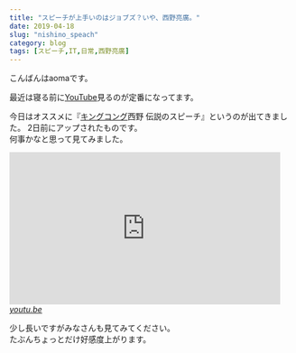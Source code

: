 ```yaml
---
title: "スピーチが上手いのはジョブズ？いや、西野亮廣。"
date: 2019-04-18
slug: "nishino_speach"
category: blog
tags: [スピーチ,IT,日常,西野亮廣]
---
```

<p>こんばんはaomaです。</p>

<p>最近は寝る前に<a class="keyword" href="http://d.hatena.ne.jp/keyword/YouTube">YouTube</a>見るのが定番になってます。</p>

<p>今日はオススメに『<a class="keyword" href="http://d.hatena.ne.jp/keyword/%A5%AD%A5%F3%A5%B0%A5%B3%A5%F3%A5%B0">キングコング</a>西野 伝説のスピーチ』というのが出てきました。
2日前にアップされたものです。<br/>
何事かなと思って見てみました。</p>

<p><iframe width="480" height="270" src="https://www.youtube.com/embed/dJT_L6d_fU8?feature=oembed" frameborder="0" allow="accelerometer; autoplay; encrypted-media; gyroscope; picture-in-picture" allowfullscreen></iframe><cite class="hatena-citation"><a href="https://youtu.be/dJT_L6d_fU8">youtu.be</a></cite></p>

<p>少し長いですがみなさんも見てみてください。<br/>
たぶんちょっとだけ好感度上がります。</p>

